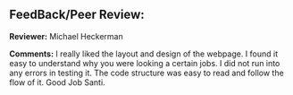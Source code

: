 

## FeedBack/Peer Review: 

**Reviewer:** Michael Heckerman

**Comments:** I really liked the layout and design of the webpage. I found it easy to understand why you were looking a certain jobs. I did not run into any errors in testing it. The code structure was easy to read and follow the flow of it. Good Job Santi. 
